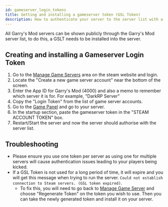 ```yaml
---
id: gameserver_login_tokens
title: Getting and installing a gameserver token (GSL Token)
description: How to authenticate your server to the server list with a GSL Token
---
```


All Garry's Mod servers can be shown publicly through the Garry's Mod server list, to do this, a GSLT needs to be installed into the server.

## Creating and installing a Gameserver Login Token
1. Go to the [Manage Game Servers](https://steamcommunity.com/dev/managegameservers) area on the steam website and login.
2. Locate the "Create a new game server account" near the bottom of the screen.
3. Enter the App ID for Garry's Mod (4000) and also a memo to remember which server it is for. For example, "DarkRP Server"
4. Copy the "Login Token" from the list of game server accounts.
5. Go to the [Game Panel](https://hrzn.link/panel) and go to your server.
6. In the startup section, paste the gameserver token in the "STEAM ACCOUNT TOKEN" box.
7. Restart/Start the server and now the server should authorise with the server list.

## Troubleshooting
* Please ensure you use one token per server as using one for multiple servers will cause authentication issues leading to your players being kicked.
* If a GSL Token is not used for a long period of time, it will expire and you will get this message when trying to run the server. `Could not establish connection to Steam servers. (GSL token expired)`. 
  - To fix this, you will need to go back to [Manage Game Server](https://steamcommunity.com/dev/managegameservers) and choose "Regenerate Token" on the token you wish to use. Then you can take the newly generated token and install it on your server.